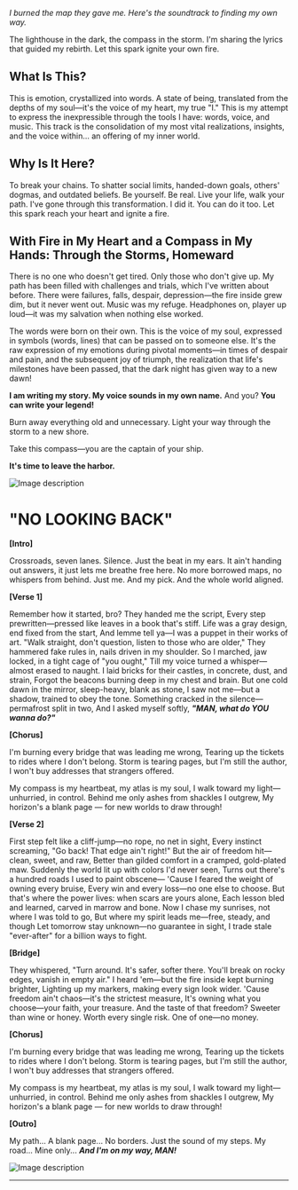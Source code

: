_I burned the map they gave me. Here's the soundtrack to finding my own way._

The lighthouse in the dark, the compass in the storm. I'm sharing the lyrics that guided my rebirth. Let this spark ignite your own fire.

## What Is This?

This is emotion, crystallized into words. A state of being, translated from the depths of my soul—it's the voice of my heart, my true "I." This is my attempt to express the inexpressible through the tools I have: words, voice, and music. This track is the consolidation of my most vital realizations, insights, and the voice within... an offering of my inner world.

## Why Is It Here?

To break your chains. To shatter social limits, handed-down goals, others' dogmas, and outdated beliefs. Be yourself. Be real. Live your life, walk your path. I've gone through this transformation. I did it. You can do it too. Let this spark reach your heart and ignite a fire.

## With Fire in My Heart and a Compass in My Hands: Through the Storms, Homeward

There is no one who doesn't get tired. Only those who don't give up. My path has been filled with challenges and trials, which I've written about before. There were failures, falls, despair, depression—the fire inside grew dim, but it never went out. Music was my refuge. Headphones on, player up loud—it was my salvation when nothing else worked.

The words were born on their own. This is the voice of my soul, expressed in symbols (words, lines) that can be passed on to someone else. It's the raw expression of my emotions during pivotal moments—in times of despair and pain, and the subsequent joy of triumph, the realization that life's milestones have been passed, that the dark night has given way to a new dawn!

**I am writing my story. My voice sounds in my own name.** And you? **You can write your legend!** 

Burn away everything old and unnecessary. Light your way through the storm to a new shore. 

Take this compass—you are the captain of your ship. 

**It's time to leave the harbor.**

![Image description](https://dev-to-uploads.s3.amazonaws.com/uploads/articles/ydii22ry1he14ztdztlc.png)

# "NO LOOKING BACK"

**[Intro]**

Crossroads, seven lanes. Silence. Just the beat in my ears.
It ain't handing out answers, it just lets me breathe free here.
No more borrowed maps, no whispers from behind.
Just me. And my pick. And the whole world aligned.

**[Verse 1]**

Remember how it started, bro? They handed me the script,
Every step prewritten—pressed like leaves in a book that's stiff.
Life was a gray design, end fixed from the start,
And lemme tell ya—I was a puppet in their works of art.
"Walk straight, don't question, listen to those who are older,"
They hammered fake rules in, nails driven in my shoulder.
So I marched, jaw locked, in a tight cage of "you ought,"
Till my voice turned a whisper—almost erased to naught.
I laid bricks for their castles, in concrete, dust, and strain,
Forgot the beacons burning deep in my chest and brain.
But one cold dawn in the mirror, sleep-heavy, blank as stone,
I saw not me—but a shadow, trained to obey the tone.
Something cracked in the silence—permafrost split in two,
And I asked myself softly, **_"MAN, what do YOU wanna do?"_**

**[Chorus]**

I'm burning every bridge that was leading me wrong,
Tearing up the tickets to rides where I don't belong.
Storm is tearing pages, but I'm still the author,
I won't buy addresses that strangers offered.

My compass is my heartbeat, my atlas is my soul,
I walk toward my light—unhurried, in control.
Behind me only ashes from shackles I outgrew,
My horizon's a blank page — for new worlds to draw through!

**[Verse 2]**

First step felt like a cliff-jump—no rope, no net in sight,
Every instinct screaming, "Go back! That edge ain't right!"
But the air of freedom hit—clean, sweet, and raw,
Better than gilded comfort in a cramped, gold-plated maw.
Suddenly the world lit up with colors I'd never seen,
Turns out there's a hundred roads I used to paint obscene—
'Cause I feared the weight of owning every bruise,
Every win and every loss—no one else to choose.
But that's where the power lives: when scars are yours alone,
Each lesson bled and learned, carved in marrow and bone.
Now I chase my sunrises, not where I was told to go,
But where my spirit leads me—free, steady, and though
Let tomorrow stay unknown—no guarantee in sight,
I trade stale "ever-after" for a billion ways to fight.

**[Bridge]**

They whispered, "Turn around. It's safer, softer there.
You'll break on rocky edges, vanish in empty air."
I heard 'em—but the fire inside kept burning brighter,
Lighting up my markers, making every sign look wider.
'Cause freedom ain't chaos—it's the strictest measure,
It's owning what you choose—your faith, your treasure.
And the taste of that freedom? Sweeter than wine or honey.
Worth every single risk. One of one—no money.

**[Chorus]**

I'm burning every bridge that was leading me wrong,
Tearing up the tickets to rides where I don't belong.
Storm is tearing pages, but I'm still the author,
I won't buy addresses that strangers offered.

My compass is my heartbeat, my atlas is my soul,
I walk toward my light—unhurried, in control.
Behind me only ashes from shackles I outgrew,
My horizon's a blank page — for new worlds to draw through!

**[Outro]**

My path... A blank page...
No borders. Just the sound of my steps.
My road... Mine only...
**_And I'm on my way, MAN!_**

![Image description](https://dev-to-uploads.s3.amazonaws.com/uploads/articles/yfojrpind5opsjjrdh8s.png)

---
